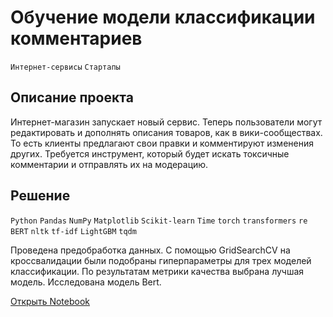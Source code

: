 # Обучение модели классификации комментариев

`Интернет-сервисы` `Стартапы`

## Описание проекта

Интернет-магазин запускает новый сервис. Теперь пользователи могут редактировать и дополнять описания товаров, как в вики-сообществах. То есть клиенты предлагают свои правки и комментируют изменения других. Требуется инструмент, который будет искать токсичные комментарии и отправлять их на модерацию.

## Решение

`Python` `Pandas` `NumPy` `Matplotlib` `Scikit-learn` `Time` `torch` `transformers` `re` `BERT` `nltk` `tf-idf` `LightGBM` `tqdm`

Проведена предобработка данных. С помощью GridSearchCV на кроссвалидации были подобраны гиперпараметры для трех моделей классификации. По результатам метрики качества выбрана лучшая модель. Исследована модель Bert.

[Открыть Notebook](https://duckduckgo.com)


```python

```
